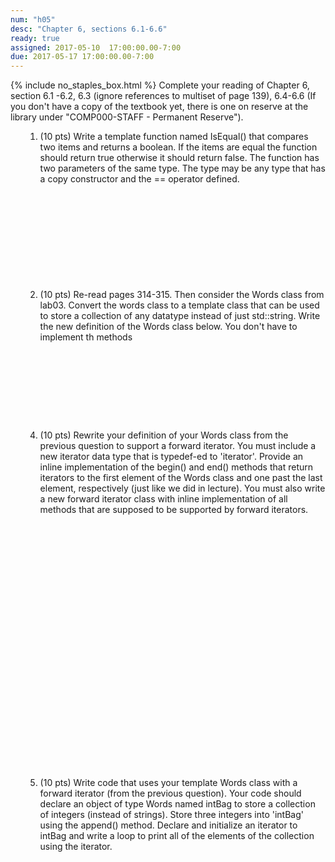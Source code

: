 ```yaml
---
num: "h05"
desc: "Chapter 6, sections 6.1-6.6"
ready: true
assigned: 2017-05-10  17:00:00.00-7:00
due: 2017-05-17 17:00:00.00-7:00
---
```

{% include no_staples_box.html %}
Complete your reading of Chapter 6, section 6.1 -6.2, 6.3 (ignore references to multiset of page 139), 6.4-6.6   (If you don't have a copy of the textbook yet, there is one on reserve at the library under "COMP000-STAFF - Permanent Reserve").

<ol markdown="1">

1. (10 pts) Write a template function named IsEqual() that compares two items and returns a boolean. If the items are equal the function should return true otherwise it should return false. The function has two parameters of the same type. The type may be any type that has a copy constructor and the == operator defined.
<div style="margin-bottom:12em"></div>

2. (10 pts) Re-read pages 314-315. Then consider the Words class from lab03. Convert the words class to a template class that can be used to store a collection of any datatype instead of just std::string. Write the new definition of the Words class below. You don't have to implement th methods
<div style="margin-bottom:10em"></div>


<div class="pagebreak"></div>


4. (10 pts) Rewrite your definition of your Words class from the previous question to support a forward iterator. You must include a new iterator data type that is typedef-ed to 'iterator'. Provide an inline implementation of the begin() and end() methods that return iterators to the first element of the Words class and one past the last element, respectively (just like we did in lecture). You must also write a new forward iterator class with inline implementation of all methods that are supposed to be supported by forward iterators.  
<div style="margin-bottom:30em"></div>


5. (10 pts) Write code that uses your template Words class with a forward iterator (from the previous question). Your code should declare an object of type Words named intBag to store a collection of integers (instead of strings). Store three integers into 'intBag' using the append() method. Declare and initialize an iterator to intBag  and write a loop to print all of the elements of the collection using the iterator. 
<div style="margin-bottom:10em"></div>
</ol>